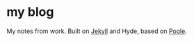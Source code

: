 # my blog

My notes from work. Built on [Jekyll](http://jekyllrb.com) and Hyde, based on [Poole](http://getpoole.com).

